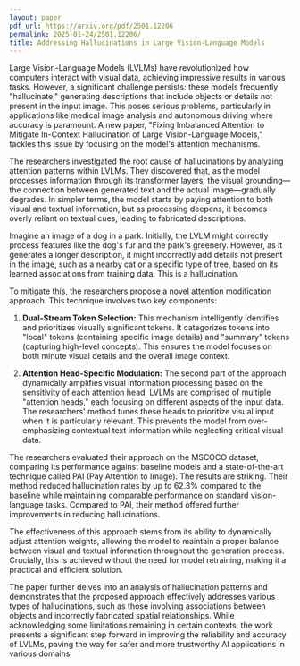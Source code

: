 ```yaml
---
layout: paper
pdf_url: https://arxiv.org/pdf/2501.12206
permalink: 2025-01-24/2501.12206/
title: Addressing Hallucinations in Large Vision-Language Models
---
```




Large Vision-Language Models (LVLMs) have revolutionized how computers interact with visual data, achieving impressive results in various tasks.  However, a significant challenge persists: these models frequently "hallucinate," generating descriptions that include objects or details not present in the input image. This poses serious problems, particularly in applications like medical image analysis and autonomous driving where accuracy is paramount. A new paper, "Fixing Imbalanced Attention to Mitigate In-Context Hallucination of Large Vision-Language Models," tackles this issue by focusing on the model's attention mechanisms.

The researchers investigated the root cause of hallucinations by analyzing attention patterns within LVLMs. They discovered that, as the model processes information through its transformer layers, the visual grounding—the connection between generated text and the actual image—gradually degrades.  In simpler terms, the model starts by paying attention to both visual and textual information, but as processing deepens, it becomes overly reliant on textual cues, leading to fabricated descriptions.

Imagine an image of a dog in a park.  Initially, the LVLM might correctly process features like the dog's fur and the park's greenery.  However, as it generates a longer description, it might incorrectly add details not present in the image, such as a nearby cat or a specific type of tree, based on its learned associations from training data. This is a hallucination.

To mitigate this, the researchers propose a novel attention modification approach.  This technique involves two key components:

1. **Dual-Stream Token Selection:** This mechanism intelligently identifies and prioritizes visually significant tokens. It categorizes tokens into "local" tokens (containing specific image details) and "summary" tokens (capturing high-level concepts).  This ensures the model focuses on both minute visual details and the overall image context.


2. **Attention Head-Specific Modulation:** The second part of the approach dynamically amplifies visual information processing based on the sensitivity of each attention head.  LVLMs are comprised of multiple "attention heads," each focusing on different aspects of the input data. The researchers' method tunes these heads to prioritize visual input when it is particularly relevant. This prevents the model from over-emphasizing contextual text information while neglecting critical visual data.

The researchers evaluated their approach on the MSCOCO dataset, comparing its performance against baseline models and a state-of-the-art technique called PAI (Pay Attention to Image).  The results are striking. Their method reduced hallucination rates by up to 62.3% compared to the baseline while maintaining comparable performance on standard vision-language tasks.  Compared to PAI, their method offered further improvements in reducing hallucinations.

The effectiveness of this approach stems from its ability to dynamically adjust attention weights, allowing the model to maintain a proper balance between visual and textual information throughout the generation process.  Crucially, this is achieved without the need for model retraining, making it a practical and efficient solution.

The paper further delves into an analysis of hallucination patterns and demonstrates that the proposed approach effectively addresses various types of hallucinations, such as those involving associations between objects and incorrectly fabricated spatial relationships.  While acknowledging some limitations remaining in certain contexts, the work presents a significant step forward in improving the reliability and accuracy of LVLMs, paving the way for safer and more trustworthy AI applications in various domains.